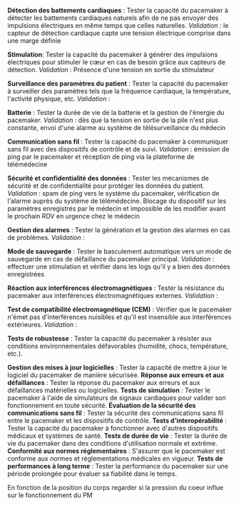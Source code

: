 **Détection des battements cardiaques** : Tester la capacité du pacemaker à détecter les battements cardiaques naturels afin de ne pas envoyer des impulsions électriques en même temps que celles naturelles. *Validation* : le capteur de détection cardiaque capte une tension électrique comprise dans une marge définie

**Stimulation**: Tester la capacité du pacemaker à générer des impulsions électriques pour stimuler le cœur en cas de besoin grâce aux capteurs de détection. *Validation* : Présence d'une tension en sortie du stimulateur

**Surveillance des paramètres du patient** : Tester la capacité du pacemaker à surveiller des paramètres tels que la fréquence cardiaque, la température, l'activité physique, etc. *Validation* : 

**Batterie** : Tester la durée de vie de la batterie et la gestion de l'énergie du pacemaker. *Validation* : dès que la tension en sortie de la pile n'est plus constante, envoi d'une alarme au système de télésurveillance du médecin

**Communication sans fil** : Tester la capacité du pacemaker à communiquer sans fil avec des dispositifs de contrôle et de suivi. *Validation* : émission de ping par le pacemaker et réception de ping via la plateforme de télémédecine

**Sécurité et confidentialité des données** : Tester les mécanismes de sécurité et de confidentialité pour protéger les données du patient. *Validation* : spam de ping vers le système du pacemaker, vérification de l'alarme auprès du système de télémédecine. Blocage du dispositif sur les paramètres enregistrés par le médecin et impossible de les modifier avant le prochain RDV en urgence chez le médecin

**Gestion des alarmes** : Tester la génération et la gestion des alarmes en cas de problèmes. *Validation* : 

**Mode de sauvegarde** : Tester le basculement automatique vers un mode de sauvegarde en cas de défaillance du pacemaker principal. *Validation* : effectuer une stimulation et vérifier dans les logs qu'il y a bien des données enregistrées

**Réaction aux interférences électromagnétiques** : Tester la résistance du pacemaker aux interférences électromagnétiques externes. *Validation* : 

**Test de compatibilité électromagnétique (CEM)** : Vérifier que le pacemaker n'émet pas d'interférences nuisibles et qu'il est insensible aux interférences extérieures. *Validation* : 

**Tests de robustesse** : Tester la capacité du pacemaker à résister aux conditions environnementales défavorables (humidité, chocs, température, etc.).

**Gestion des mises à jour logicielles** : Tester la capacité de mettre à jour le logiciel du pacemaker de manière sécurisée.
**Réponse aux erreurs et aux défaillances** : Tester la réponse du pacemaker aux erreurs et aux défaillances matérielles ou logicielles.
**Tests de simulation** : Tester le pacemaker à l'aide de simulateurs de signaux cardiaques pour valider son fonctionnement en toute sécurité.
**Évaluation de la sécurité des communications sans fil** : Tester la sécurité des communications sans fil entre le pacemaker et les dispositifs de contrôle.
**Tests d'interopérabilité** : Tester la capacité du pacemaker à fonctionner avec d'autres dispositifs médicaux et systèmes de santé.
**Tests de durée de vie** : Tester la durée de vie du pacemaker dans des conditions d'utilisation normale et extrême.
**Conformité aux normes réglementaires** : S'assurer que le pacemaker est conforme aux normes et réglementations médicales en vigueur.
**Tests de performances à long terme** : Tester la performance du pacemaker sur une période prolongée pour évaluer sa fiabilité dans le temps.

En fonction de la position du corps regarder si la pression du coeur influe sur le fonctionnement du PM
